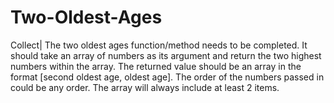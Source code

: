 # Two-Oldest-Ages
Collect|  The two oldest ages function/method needs to be completed. It should take an array of numbers as its argument and return the two highest numbers within the array. The returned value should be an array in the format [second oldest age, oldest age].  The order of the numbers passed in could be any order. The array will always include at least 2 items.
